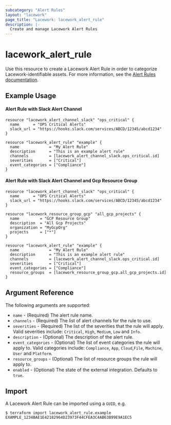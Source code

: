 ```yaml
---
subcategory: "Alert Rules"
layout: "lacework"
page_title: "Lacework: lacework_alert_rule"
description: |-
  Create and manage Lacework Alert Rules
---
```


# lacework\_alert\_rule

Use this resource to create a Lacework Alert Rule in order to categorize Lacework-identifiable assets.
For more information, see the [Alert Rules documentation](https://support.lacework.com/hc/en-us/articles/360042236733-Alert-Rules).

## Example Usage

#### Alert Rule with Slack Alert Channel
```hcl
resource "lacework_alert_channel_slack" "ops_critical" {
  name      = "OPS Critical Alerts"
  slack_url = "https://hooks.slack.com/services/ABCD/12345/abcd1234"
}

resource "lacework_alert_rule" "example" {
  name             = "My Alert Rule"
  description      = "This is an example alert rule"
  channels         = [lacework_alert_channel_slack.ops_critical.id]
  severities       = ["Critical"]
  event_categories = ["Compliance"]
}
```

#### Alert Rule with Slack Alert Channel and Gcp Resource Group
```hcl
resource "lacework_alert_channel_slack" "ops_critical" {
  name      = "OPS Critical Alerts"
  slack_url = "https://hooks.slack.com/services/ABCD/12345/abcd1234"
}

resource "lacework_resource_group_gcp" "all_gcp_projects" {
  name         = "GCP Resource Group"
  description  = "All Gcp Projects"
  organization = "MyGcpOrg"
  projects     = ["*"]
}

resource "lacework_alert_rule" "example" {
  name             = "My Alert Rule"
  description      = "This is an example alert rule"
  channels         = [lacework_alert_channel_slack.ops_critical.id]
  severities       = ["Critical"]
  event_categories = ["Compliance"]
  resource_groups  = [lacework_resource_group_gcp.all_gcp_projects.id]
}
```

## Argument Reference

The following arguments are supported:

* `name` - (Required) The alert rule name.
* `channels` - (Required) The list of alert channels for the rule to use.
* `severities` - (Required) The list of the severities that the rule will apply. Valid severities include: 
  `Critical`, `High`, `Medium`, `Low` and `Info`.
* `description` - (Optional) The description of the alert rule.
* `event_categories` - (Optional) The list of event categories the rule will apply to. Valid categories include:
  `Compliance`, `App`, `Cloud`,`File`, `Machine`, `User` and `Platform`.
* `resource_groups` - (Optional) The list of resource groups the rule will apply to.
* `enabled` - (Optional) The state of the external integration. Defaults to `true`.

## Import

A Lacework Alert Rule can be imported using a `GUID`, e.g.

```
$ terraform import lacework_alert_rule.example EXAMPLE_1234BAE1E42182964D23973F44CFEA3C4AB63B99E9A1EC5
```
